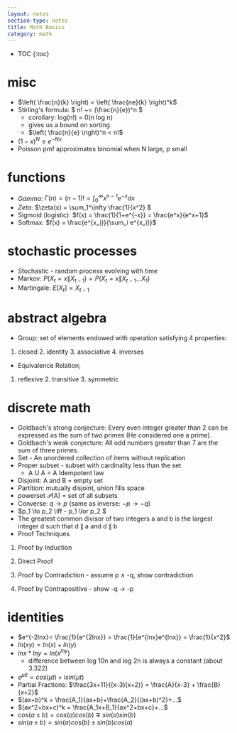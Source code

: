 ```yaml
---
layout: notes
section-type: notes
title: Math Basics
category: math
---
```


* TOC
{:toc}
# misc

- $\left( \frac{n}{k} \right) < \left( \frac{ne}{k} \right)^k$
- Stirling's formula: $ n! ~= (\frac{n}{e})^n $
  - corollary: log(n!) = 0(n log n)
  - gives us a bound on sorting
  - $\left( \frac{n}{e} \right)^n < n!$
- $(1-x)^N \leq e^{-Nx}$
- Poisson pmf approximates binomial when N large, p small



# functions

- *Gamma*: $\Gamma(n)=(n-1)!=\int_0^\infty x^{n-1}e^{-x}dx$
- *Zeta*: $\zeta(x) = \sum_1^\infty \frac{1}{x^2} $
- Sigmoid (logistic): $f(x) = \frac{1}{1+e^{-x}} = \frac{e^x}{e^x+1}$
- Softmax: $f(x) = \frac{e^{x_i}}{\sum_i e^{x_i}}$

# stochastic processes

- Stochastic - random process evolving with time
- Markov: $P(X_t=x\|X_{t-1})=P(X_t=x\|X_{t-1}...X_1)$
- Martingale: $E[X_t]=X_{t-1}$ 

# abstract algebra

- Group: set of elements endowed with operation satisfying 4 properties:

1. closed 2. identity 3. associative 4. inverses

- Equivalence Relation;

1. reflexive 2. transitive 3. symmetric

# discrete math
- Goldbach's strong conjecture: Every even integer greater than 2 can be expressed as the sum of two primes (He considered one a prime).
- Goldbach's weak conjecture: All odd numbers greater than 7 are the sum of three primes.
- Set - An unordered collection of items without replication
- Proper subset - subset with cardinality less than the set
  - A U A = A			Idempotent law
- Disjoint: A and B = empty set
- Partition: mutually disjoint, union fills space
- powerset $\mathcal{P}$(A) = set of all subsets
- Converse: $q\to p$ (same as inverse: $-p \to -q$)
- $p_1 \to p_2 \iff - p_1 \lor p_2 $
- The greatest common divisor of two integers a and b is the largest integer d such that d $\|$ a and d $\|$ b
- Proof Techniques

1. Proof by Induction

2. Direct Proof

3. Proof by Contradiction - assume p $\land$ -q, show contradiction

4. Proof by Contrapositive - show -q $\to$ -p

# identities

- $e^{-2lnx}= \frac{1}{e^{2lnx}} = \frac{1}{e^{lnx}e^{lnx}} = \frac{1}{x^2}$
- $ln(xy) = ln(x)+ln(y)$
- $lnx * lny = ln(x^{lny})$
  - difference between log 10n and log 2n is always a constant (about 3.322)
- $e^{\mu it} = cos(\mu t)+ isin(\mu t)$
- Partial Fractions: $\frac{3x+11}{(x-3)(x+2)} = \frac{A}{x-3} + \frac{B}{x+2}$
- $(ax+b)^k = \frac{A_1}{ax+b}+\frac{A_2}{(ax+b)^2}+...$
- $(ax^2+bx+c)^k = \frac{A_1x+B_1}{ax^2+bx+c}+...$
- $cos(a\pm b) = cos(a)cos(b)\mp sin(a)sin(b)$
- $sin(a \pm b) = sin(a)cos(b) \pm sin(b)cos(a)$


